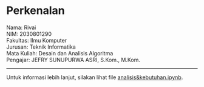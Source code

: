 # Perkenalan

Nama: Rivai  
NIM: 2030801290  
Fakultas: Ilmu Komputer  
Jurusan: Teknik Informatika  
Mata Kuliah: Desain dan Analisis Algoritma  
Pengajar: JEFRY SUNUPURWA ASRI, S.Kom., M.Kom.  

---

Untuk informasi lebih lanjut, silakan lihat file [analisis&kebutuhan.ipynb](https://github.com/teamanubot/daa/blob/main/UTS/Analisis&Kebutuhan.ipynb).